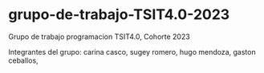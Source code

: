 # grupo-de-trabajo-TSIT4.0-2023
Grupo de trabajo programacion TSIT4.0, Cohorte 2023

Integrantes del grupo:
carina casco,
sugey romero,
hugo mendoza,
gaston ceballos,

